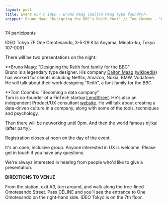 ```yaml
---
layout: post
title: Event #54 @ IDEO - Bruno Maag (Dalton Maag Type foundry)-
snippet: Bruno Maag "Designing the BBC's Reith font" // Tom Coombs - "Creating a data-driven culture" -
---
```


74 participants

IDEO Tokyo 7F One Omotesando, 3-5-29 Kita Aoyama, Minato-ku, Tokyo 107-0061

There will be two presentations on the night:

\*\*Bruno Maag: "Designing the Reith font family for the BBC"<br>
Bruno is a legendary type designer. His company [Dalton Maag](https://www.daltonmaag.com) ([wikipedia](https://en.wikipedia.org/wiki/Dalton_Maag)) has worked for clients including Netflix, Amazon, Nokia, BMW, Vodafone. He will talk about their work designing "Reith", a font family for the BBC.

\*\*Tom Coombs: "Becoming a data company"<br>
Tom is co-founder of a FinTech startup [LendStreet](https://www.lendstreet.com). He's also an independent Product/UX consultant [website](https://www.manwomanandchild.com). He will talk about creating a data-driven culture in a company, along with some of the tools, techniques and psychology.

Then there will be networking until 9pm. And then the world famous nijikai (after party).

Registration closes at noon on the day of the event.

It's an open, inclusive group. Anyone interested in UX is welcome. Please get in touch if you have any questions.

We're always interested in hearing from people who'd like to give a presentation.

<strong>DIRECTIONS TO VENUE</strong>

From the station, exit A3, turn around, and walk along the tree-lined Omotesando Street. Pass CÉLINE and you’ll see the entrance to One Omotesando on the right-hand side. IDEO Tokyo is on the 7th floor.
